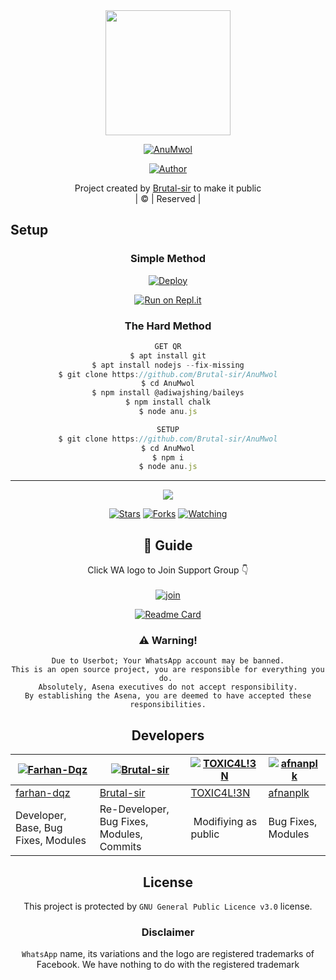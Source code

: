 
<div align="center">
  <img border-radius: 15px src="https://i.imgur.com/RxoUDDt.jpeg" width="200" height="200"/>
  <p align="center">
<a href="#"><img title="AnuMwol" src="https://img.shields.io/badge/AnuMwol-green?colorA=%23ff0000&colorB=%23017e40&style=for-the-badge"></a>
</p>
  <p align="center">
<a href="https://github.com/Brutal-skr"><img title="Author" src="https://img.shields.io/badge/Author-Brutal-sir/AnuMwol?color=blue&style=for-the-badge&logo=whatsapp"></a>
</p>
</div>
<p align="center">
Project created by <a href="https://github.com/farhan-dqz">Brutal-sir</a> to make it public
    <br>
       | © |
        Reserved |
    <br> 
</p>

## Setup
<div align="center">

  ### Simple Method
  
[![Deploy](https://www.herokucdn.com/deploy/button.svg)](https://heroku.com/deploy?template=https://github.com/Brutal-sir/AnuMwol) 
  
[![Run on Repl.it](https://repl.it/badge/github/quiec/whatsAlfa)](https://replit.com/@Farhandqz/JulieMwol)
  
### The Hard Method
```js
GET QR
$ apt install git
$ apt install nodejs --fix-missing
$ git clone https://github.com/Brutal-sir/AnuMwol
$ cd AnuMwol
$ npm install @adiwajshing/baileys
$ npm install chalk
$ node anu.js
```
      
```js
SETUP
$ git clone https://github.com/Brutal-sir/AnuMwol
$ cd AnuMwol
$ npm i
$ node anu.js
```

----

  <p align="center">
  <a href="https://github.com/rievilsir/Rosemowl/edit/master/README.md">
    
<a href="https://github.com/Brutal-sir/followers">
<img src="https://img.shields.io/github/repo-size/Brutal-sir/AnuMwol?color=green&label=Repo%20total%20size&style=plastic">
<p align="center">
<a href="https://github.com/farhan-dqz/followers"
<img title="Followers" src="https://img.shields.io/github/followers/farhan-dqz?color=blue&style=flat-square"></a>
<a href="https://github.com/Brutal-sir/AnuMwol/stargazers/"><img title="Stars" src="https://img.shields.io/github/stars/Brutal-sir/AnuMwol?color=blue&style=flat-square"></a>
<a href="https://github.com/Brutal-sir/AnuMwol/network/members"><img title="Forks" src="https://img.shields.io/github/forks/Brutal-sir/AnuMwol?color=blue&style=flat-square"></a>
<a href="https://github.com/Brutal-sir/AnuMwol/watchers"><img title="Watching" src="https://img.shields.io/github/watchers/Brutal-sir/AnuMwol?label=Watchers&color=blue&style=flat-square"></a>
</p>

## 📢 Guide
Click WA logo to Join Support Group 👇
    <br>
<br>
  [![join](https://github.com/Alien-alfa/PublicBot/blob/main/wlogo.svg.png)](https://chat.whatsapp.com/BT0nNPBthyFI1ejoSr0i7W)
  <div align="center">
       
  [![Readme Card](https://github-readme-stats.vercel.app/api/pin/?username=Brutal-sir&repo=AnuMwol&theme=nightowl)](https://github.com/Brutal-sir/AnuMwol)
  </div>
    
### ⚠️ Warning! 
```
Due to Userbot; Your WhatsApp account may be banned.
This is an open source project, you are responsible for everything you do. 
Absolutely, Asena executives do not accept responsibility.
By establishing the Asena, you are deemed to have accepted these responsibilities.
```

## Developers
  <div align="center">
    
  [![Farhan-Dqz](https://github.com/farhan-dqz.png?size=100)](https://github.com/farhan-dqz) | [![Brutal-sir](https://i.imgur.com/WSAIOnR.jpeg)](https://github.com/Brutal-sir) |  [![TOXIC4L!3N](https://github.com/Alien-alfa.png?size=100)](https://github.com/AI-VIKI) | [![afnanplk](https://github.com/afnanplk.png?size=100)](https://github.com/afnanplk) 
----|----|----|----
[farhan-dqz](https://github.com/farhan-dqz) | [Brutal-sir](https://github.com/Brutal-sir) | [TOXIC4L!3N](https://github.com/AI-VIKI) | [afnanplk](https://github.com/afnanplk) 
Developer, Base, Bug Fixes, Modules| Re-Developer, Bug Fixes, Modules, Commits |  Modifiying  as   public | Bug Fixes, Modules 
  </div>
    


## License
This project is protected by `GNU General Public Licence v3.0` license.

### Disclaimer
`WhatsApp` name, its variations and the logo are registered trademarks of Facebook. We have nothing to do with the registered trademark
